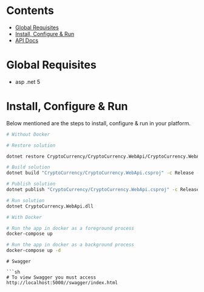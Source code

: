 # Contents

* [Global Requisites](#global-requisites)
* [Install, Configure & Run](#install-configure--run)
* [API Docs]("#swagger)

# Global Requisites

* asp .net 5

# Install, Configure & Run

Below mentioned are the steps to install, configure & run in your platform.

```bash
# Without Docker

# Restore solution

dotnet restore CryptoCurrency/CryptoCurrency.WebApi/CryptoCurrency.WebApi.csproj

# Build solution
dotnet build "CryptoCurrency/CryptoCurrency.WebApi.csproj" -c Release -o /app/build

# Publish solution
dotnet publish "CryptoCurrency/CryptoCurrency.WebApi.csproj" -c Release -o /app/publish

# Run solution
dotnet CryptoCurrency.WebApi.dll

```

```bash
# With Docker

# Run the app in docker as a foreground process
docker-compose up

# Run the app in docker as a background process
docker-compose up -d


```


```
# Swagger

```sh
# To view Swagger you must access http://localhost:5000//swagger/index.html
```